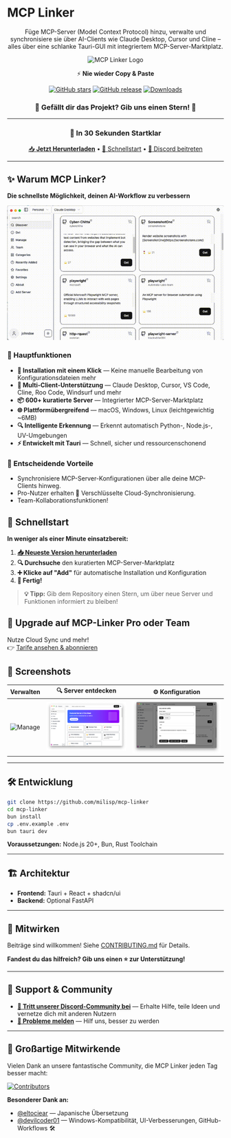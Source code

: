 # MCP Linker

<div align="center">

Füge MCP-Server (Model Context Protocol) hinzu, verwalte und synchronisiere sie über AI-Clients wie Claude Desktop, Cursor und Cline – alles über eine schlanke Tauri-GUI mit integriertem MCP-Server-Marktplatz.

![MCP Linker Logo](../public/logo.png)

⚡️ **Nie wieder Copy & Paste**

[![GitHub stars](https://img.shields.io/github/stars/milisp/mcp-linker?style=for-the-badge&logo=github&color=yellow)](https://github.com/milisp/mcp-linker/stargazers)
[![GitHub release](https://img.shields.io/github/release/milisp/mcp-linker.svg?style=for-the-badge&logo=github)](https://github.com/milisp/mcp-linker/releases)
[![Downloads](https://img.shields.io/github/downloads/milisp/mcp-linker/total.svg?style=for-the-badge&logo=github)](https://github.com/milisp/mcp-linker/releases)

### 🌟 **Gefällt dir das Projekt? Gib uns einen Stern!** 🌟

---

### 🚀 In 30 Sekunden Startklar

[📥 **Jetzt Herunterladen**](https://github.com/milisp/mcp-linker/releases) • [🚀 Schnellstart](#schnellstart) • [💬 Discord beitreten](https://discord.gg/UqXeVqUKQq)

</div>

---

## ✨ Warum MCP Linker?

**Die schnellste Möglichkeit, deinen AI-Workflow zu verbessern**

![Demo](../images/demo.gif)

### 🎯 Hauptfunktionen

- **🚀 Installation mit einem Klick** — Keine manuelle Bearbeitung von Konfigurationsdateien mehr
- **🔄 Multi-Client-Unterstützung** — Claude Desktop, Cursor, VS Code, Cline, Roo Code, Windsurf und mehr
- **📦 600+ kuratierte Server** — Integrierter MCP-Server-Marktplatz
- **🌐 Plattformübergreifend** — macOS, Windows, Linux (leichtgewichtig ~6MB)
- **🔍 Intelligente Erkennung** — Erkennt automatisch Python-, Node.js-, UV-Umgebungen
- **⚡ Entwickelt mit Tauri** — Schnell, sicher und ressourcenschonend

### 💎 Entscheidende Vorteile

- Synchronisiere MCP-Server-Konfigurationen über alle deine MCP-Clients hinweg.
- Pro-Nutzer erhalten 🔐 Verschlüsselte Cloud-Synchronisierung.
- Team-Kollaborationsfunktionen!

## 🚀 Schnellstart

**In weniger als einer Minute einsatzbereit:**

1. **[📥 Neueste Version herunterladen](https://github.com/milisp/mcp-linker/releases)**
2. **🔍 Durchsuche** den kuratierten MCP-Server-Marktplatz
3. **➕ Klicke auf "Add"** für automatische Installation und Konfiguration
4. **🎉 Fertig!**

> **💡 Tipp:** Gib dem Repository einen Stern, um über neue Server und Funktionen informiert zu bleiben!

## 🚀 Upgrade auf MCP-Linker Pro oder Team

Nutze Cloud Sync und mehr!  
👉 [Tarife ansehen & abonnieren](https://mcp-linker.store/tiers)

## 📸 Screenshots

| Verwalten                       | 🔍 Server entdecken             | ⚙️ Konfiguration                |
| ------------------------------- | ------------------------------- | ------------------------------- |
| ![Manage](../images/manage.png) | ![Discover](../images/home.png) | ![Config](../images/config.png) |

---

## 🛠️ Entwicklung

```bash
git clone https://github.com/milisp/mcp-linker
cd mcp-linker
bun install
cp .env.example .env
bun tauri dev
```

**Voraussetzungen:** Node.js 20+, Bun, Rust Toolchain

---

## 🏗️ Architektur

- **Frontend:** Tauri + React + shadcn/ui
- **Backend:** Optional FastAPI

---

## 🤝 Mitwirken

Beiträge sind willkommen! Siehe [CONTRIBUTING.md](../CONTRIBUTING.md) für Details.

**Fandest du das hilfreich? Gib uns einen ⭐ zur Unterstützung!**

---

## 💬 Support & Community

- **[💬 Tritt unserer Discord-Community bei](https://discord.gg/UqXeVqUKQq)** — Erhalte Hilfe, teile Ideen und vernetze dich mit anderen Nutzern
- **[🐛 Probleme melden](https://github.com/milisp/mcp-linker/issues)** — Hilf uns, besser zu werden

---

## 🎉 Großartige Mitwirkende

Vielen Dank an unsere fantastische Community, die MCP Linker jeden Tag besser macht:

[![Contributors](https://contrib.rocks/image?repo=milisp/mcp-linker)](https://github.com/milisp/mcp-linker/graphs/contributors)

**Besonderer Dank an:**

- [@eltociear](https://github.com/eltociear) — Japanische Übersetzung
- [@devilcoder01](https://github.com/devilcoder01) — Windows-Kompatibilität, UI-Verbesserungen, GitHub-Workflows 🛠️
